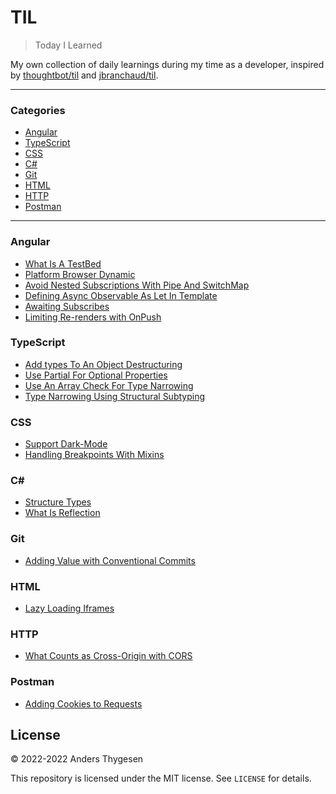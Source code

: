 # TIL

> Today I Learned

My own collection of daily learnings during my time as a developer, inspired by [thoughtbot/til](https://github.com/thoughtbot/til) and [jbranchaud/til](https://github.com/jbranchaud/til).

---

### Categories

- [Angular](#angular)
- [TypeScript](#typescript)
- [CSS](#css)
- [C#](#c)
- [Git](#git)
- [HTML](#html)
- [HTTP](#http)
- [Postman](#postman)

---

### Angular

- [What Is A TestBed](angular/what-is-a-testbed.md)
- [Platform Browser Dynamic](angular/platform-browser-dynamic.md)
- [Avoid Nested Subscriptions With Pipe And SwitchMap](angular/avoid-nested-subscriptions-with-pipe-and-switchmap.md)
- [Defining Async Observable As Let In Template](angular/defining-async-observable-as-let-in-template.md)
- [Awaiting Subscribes](angular/awaiting-subscribes.md)
- [Limiting Re-renders with OnPush](angular/limiting-re-renders-with-on-push.md)

### TypeScript

- [Add types To An Object Destructuring](typescript/add-types-to-an-object-destructuring.md)
- [Use Partial For Optional Properties](typescript/use-partial-for-optional-properties.md)
- [Use An Array Check For Type Narrowing](typescript/use-an-array-check-for-type-narrowing.md)
- [Type Narrowing Using Structural Subtyping](typescript/type-narrowing-using-structural-subtyping.md)

### CSS

- [Support Dark-Mode](css/support-dark-mode.md)
- [Handling Breakpoints With Mixins](css/handling-breakpoints-with-mixins.md)

### C\#

- [Structure Types](c%23/structure-types.md)
- [What Is Reflection](c%23/what-is-reflection.md)

### Git

- [Adding Value with Conventional Commits](git/adding-value-with-conventional-commits.md)

### HTML

- [Lazy Loading Iframes](html/lazy-loading-iframes.md)

### HTTP

- [What Counts as Cross-Origin with CORS](http/what-counts-as-cross-origin-with-cors.md)

### Postman

- [Adding Cookies to Requests](postman/adding-cookies-to-requests.md)

## License

&copy; 2022-2022 Anders Thygesen

This repository is licensed under the MIT license. See `LICENSE` for
details.
